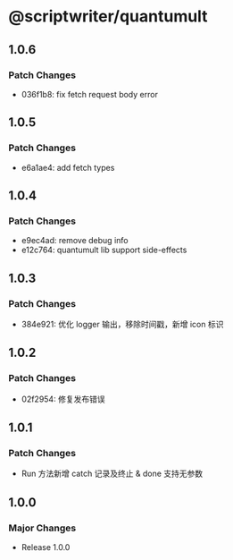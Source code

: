 # @scriptwriter/quantumult

## 1.0.6

### Patch Changes

- 036f1b8: fix fetch request body error

## 1.0.5

### Patch Changes

- e6a1ae4: add fetch types

## 1.0.4

### Patch Changes

- e9ec4ad: remove debug info
- e12c764: quantumult lib support side-effects

## 1.0.3

### Patch Changes

- 384e921: 优化 logger 输出，移除时间戳，新增 icon 标识

## 1.0.2

### Patch Changes

- 02f2954: 修复发布错误

## 1.0.1

### Patch Changes

- Run 方法新增 catch 记录及终止 & done 支持无参数

## 1.0.0

### Major Changes

- Release 1.0.0
